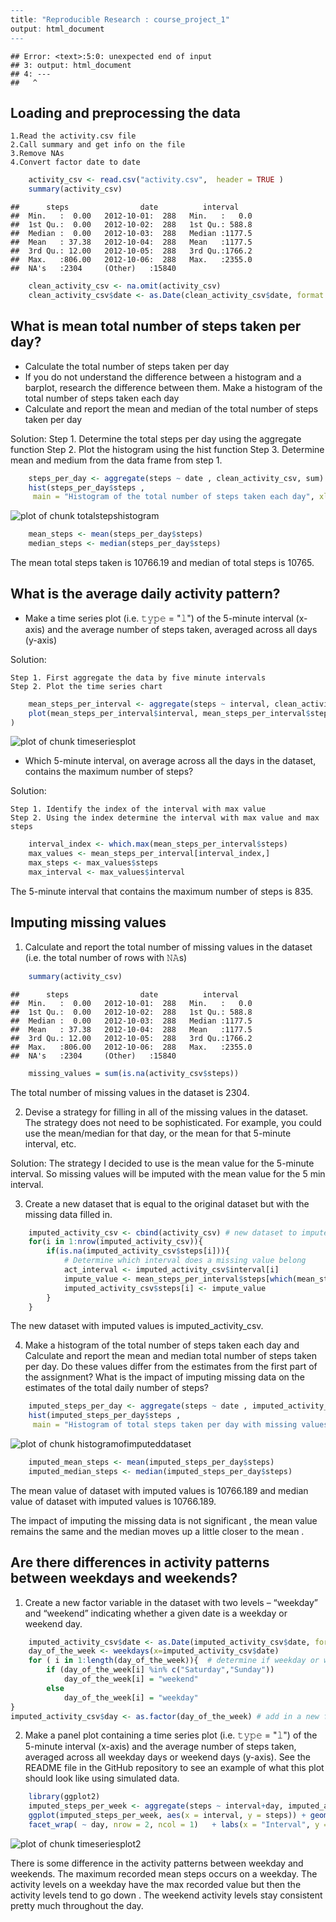 

```r
---
title: "Reproducible Research : course_project_1"
output: html_document
---
```

```
## Error: <text>:5:0: unexpected end of input
## 3: output: html_document
## 4: ---
##   ^
```



## Loading and preprocessing the data


    1.Read the activity.csv file
    2.Call summary and get info on the file
    3.Remove NAs
    4.Convert factor date to date

```r
    activity_csv <- read.csv("activity.csv",  header = TRUE )
    summary(activity_csv)
```

```
##      steps                date          interval     
##  Min.   :  0.00   2012-10-01:  288   Min.   :   0.0  
##  1st Qu.:  0.00   2012-10-02:  288   1st Qu.: 588.8  
##  Median :  0.00   2012-10-03:  288   Median :1177.5  
##  Mean   : 37.38   2012-10-04:  288   Mean   :1177.5  
##  3rd Qu.: 12.00   2012-10-05:  288   3rd Qu.:1766.2  
##  Max.   :806.00   2012-10-06:  288   Max.   :2355.0  
##  NA's   :2304     (Other)   :15840
```

```r
    clean_activity_csv <- na.omit(activity_csv)
    clean_activity_csv$date <- as.Date(clean_activity_csv$date, format = "%Y-%m-%d")
```

## What is mean total number of steps taken per day?
* Calculate the total number of steps taken per day
* If you do not understand the difference between a histogram and a barplot,   research the difference between them. Make a histogram of the total number of steps taken each day
* Calculate and report the mean and median of the total number of steps taken per day

Solution:
    Step 1. Determine the total steps per day using the aggregate function
    Step 2. Plot the histogram using the hist function
    Step 3. Determine mean and medium from the data frame from step 1.


```r
    steps_per_day <- aggregate(steps ~ date , clean_activity_csv, sum)
    hist(steps_per_day$steps , 
     main = "Histogram of the total number of steps taken each day", xlab="Steps/Day")
```

![plot of chunk totalstepshistogram](figure/totalstepshistogram-1.png)

```r
    mean_steps <- mean(steps_per_day$steps)
    median_steps <- median(steps_per_day$steps)
```
The mean total steps taken is 10766.19 and median of total steps is 10765.

## What is the average daily activity pattern?


* Make a time series plot (i.e. 𝚝𝚢𝚙𝚎 = "𝚕") of the 5-minute interval (x-axis) and the average number of steps taken, averaged across all days (y-axis)

Solution:

    Step 1. First aggregate the data by five minute intervals
    Step 2. Plot the time series chart

```r
    mean_steps_per_interval <- aggregate(steps ~ interval, clean_activity_csv, mean)
    plot(mean_steps_per_interval$interval, mean_steps_per_interval$steps, xlab="Interval", ylab="Average Steps", main="Average steps across all days", type="l"
)
```

![plot of chunk timeseriesplot](figure/timeseriesplot-1.png)

* Which 5-minute interval, on average across all the days in the dataset, contains the maximum number of steps?

Solution:

    Step 1. Identify the index of the interval with max value
    Step 2. Using the index determine the interval with max value and max steps
    

```r
    interval_index <- which.max(mean_steps_per_interval$steps)
    max_values <- mean_steps_per_interval[interval_index,]
    max_steps <- max_values$steps
    max_interval <- max_values$interval
```
The 5-minute interval that contains the maximum number of steps is 835.
    
## Imputing missing values

1. Calculate and report the total number of missing values in the dataset (i.e. the total number of rows with 𝙽𝙰s)


```r
    summary(activity_csv)
```

```
##      steps                date          interval     
##  Min.   :  0.00   2012-10-01:  288   Min.   :   0.0  
##  1st Qu.:  0.00   2012-10-02:  288   1st Qu.: 588.8  
##  Median :  0.00   2012-10-03:  288   Median :1177.5  
##  Mean   : 37.38   2012-10-04:  288   Mean   :1177.5  
##  3rd Qu.: 12.00   2012-10-05:  288   3rd Qu.:1766.2  
##  Max.   :806.00   2012-10-06:  288   Max.   :2355.0  
##  NA's   :2304     (Other)   :15840
```

```r
    missing_values = sum(is.na(activity_csv$steps))
```

The total number of missing values in the dataset is 2304.

2. Devise a strategy for filling in all of the missing values in the dataset. The strategy does not need to be sophisticated. For example, you could use the mean/median for that day, or the mean for that 5-minute interval, etc.

Solution: The strategy I decided to use is the mean value for the 5-minute interval. So missing values will be imputed with the mean value for the 5 min interval.

3. Create a new dataset that is equal to the original dataset but with the missing data filled in.

```r
    imputed_activity_csv <- cbind(activity_csv) # new dataset to impute
    for(i in 1:nrow(imputed_activity_csv)){
        if(is.na(imputed_activity_csv$steps[i])){
            # Determine which interval does a missing value belong
            act_interval <- imputed_activity_csv$interval[i]
            impute_value <- mean_steps_per_interval$steps[which(mean_steps_per_interval$interval == act_interval)]
            imputed_activity_csv$steps[i] <- impute_value
        }
    }
```
The new dataset with imputed values is imputed_activity_csv.

4. Make a histogram of the total number of steps taken each day and Calculate and report the mean and median total number of steps taken per day. Do these values differ from the estimates from the first part of the assignment? What is the impact of imputing missing data on the estimates of the total daily number of steps?


```r
    imputed_steps_per_day <- aggregate(steps ~ date , imputed_activity_csv, sum)
    hist(imputed_steps_per_day$steps , 
     main = "Histogram of total steps taken per day with missing values imputed", xlab="Steps/Day")
```

![plot of chunk histogramofimputeddataset](figure/histogramofimputeddataset-1.png)

```r
    imputed_mean_steps <- mean(imputed_steps_per_day$steps)
    imputed_median_steps <- median(imputed_steps_per_day$steps)
```
The mean value of dataset with imputed values is 10766.189 and median value of dataset with imputed values is 10766.189.

The impact of imputing the missing data is not significant , the mean value remains the same and the median moves up a little closer to the mean .

## Are there differences in activity patterns between weekdays and weekends?

1. Create a new factor variable in the dataset with two levels – “weekday” and “weekend” indicating whether a given date is a weekday or weekend day.


```r
    imputed_activity_csv$date <- as.Date(imputed_activity_csv$date, format = "%Y-%m-%d")
    day_of_the_week <- weekdays(x=imputed_activity_csv$date)
    for ( i in 1:length(day_of_the_week)){  # determine if weekday or weekend
        if (day_of_the_week[i] %in% c("Saturday","Sunday"))
            day_of_the_week[i] = "weekend"
        else
            day_of_the_week[i] = "weekday"
}
imputed_activity_csv$day <- as.factor(day_of_the_week) # add in a new factor variable day.
```

2. Make a panel plot containing a time series plot (i.e. 𝚝𝚢𝚙𝚎 = "𝚕") of the 5-minute interval (x-axis) and the average number of steps taken, averaged across all weekday days or weekend days (y-axis). See the README file in the GitHub repository to see an example of what this plot should look like using simulated data.


```r
    library(ggplot2)
    imputed_steps_per_week <- aggregate(steps ~ interval+day, imputed_activity_csv, mean)
    ggplot(imputed_steps_per_week, aes(x = interval, y = steps)) + geom_line() + 
    facet_wrap( ~ day, nrow = 2, ncol = 1)   + labs(x = "Interval", y = "Number of steps")  + theme_bw()
```

![plot of chunk timeseriesplot2](figure/timeseriesplot2-1.png)

There is some difference in the activity patterns between weekday and weekends. The maximum recorded mean steps occurs on a weekday. The activity levels on a weekday have the max recorded value but then the activity levels tend to go down . The weekend activity levels stay consistent pretty much throughout the day.
```
```
```
```

